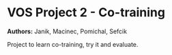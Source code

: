 # VOS Project 2 - Co-training

**Authors:** Janik, Macinec, Pomichal, Sefcik

Project to learn co-training, try it and evaluate.